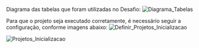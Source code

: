 Diagrama das tabelas que foram utilizadas no Desafio:
![Diagrama_Tabelas](https://github.com/evertonoliveira30br/TestPortfolio/assets/9335629/612514c6-2267-48b7-adbd-249b769f7eaf)

Para que o projeto seja executado corretamente, é necessário seguir a configuração, conforme imagens abaixo:
![Definir_Projetos_Inicializacao](https://github.com/evertonoliveira30br/TestPortfolio/assets/9335629/a5ac3a21-1777-4c5a-9943-63a2ebec543f)

![Projetos_Inicializacao](https://github.com/evertonoliveira30br/TestPortfolio/assets/9335629/4f1fc4e7-fdea-42ad-a974-a3548a5ab15f)

